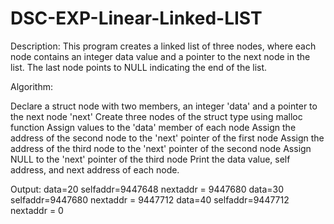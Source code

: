 # DSC-EXP-Linear-Linked-LIST

Description: This program creates a linked list of three nodes, where each node contains an integer data value and a pointer to the next node in the list. The last node points to NULL indicating the end of the list.

Algorithm:

Declare a struct node with two members, an integer 'data' and a pointer to the next node 'next'
Create three nodes of the struct type using malloc function
Assign values to the 'data' member of each node
Assign the address of the second node to the 'next' pointer of the first node
Assign the address of the third node to the 'next' pointer of the second node
Assign NULL to the 'next' pointer of the third node
Print the data value, self address, and next address of each node.

Output:
data=20 selfaddr=9447648 nextaddr = 9447680
data=30 selfaddr=9447680 nextaddr = 9447712
data=40 selfaddr=9447712 nextaddr = 0
